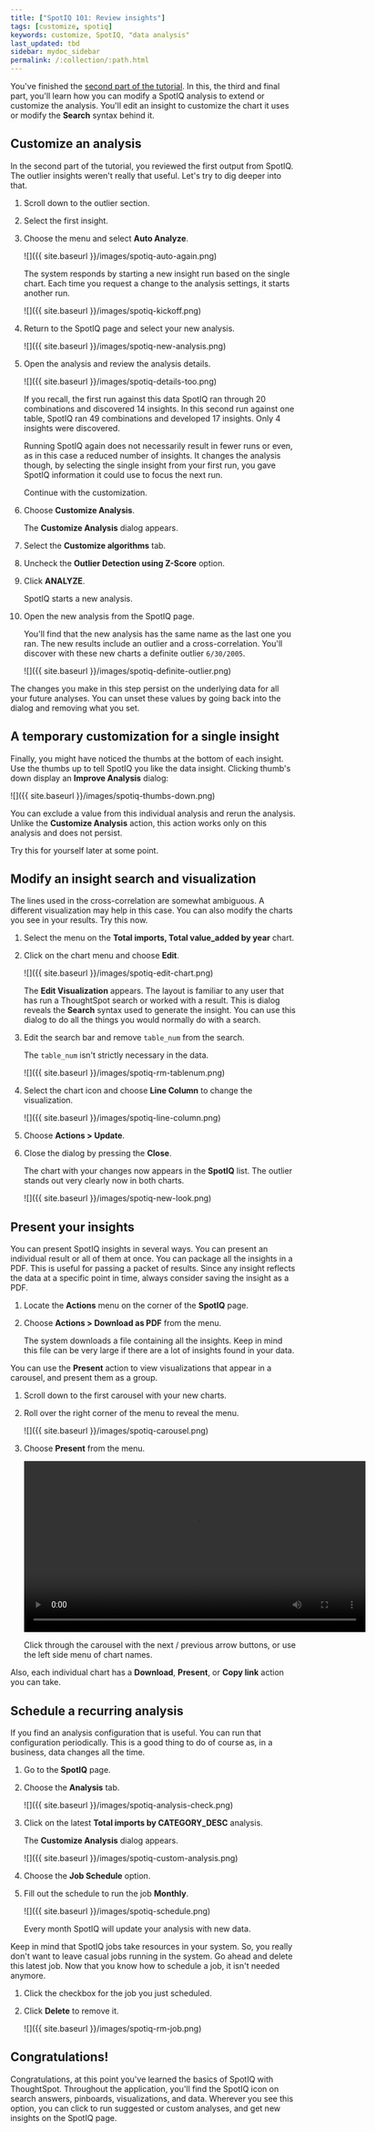 ```yaml
---
title: ["SpotIQ 101: Review insights"]
tags: [customize, spotiq]
keywords: customize, SpotIQ, "data analysis"
last_updated: tbd
sidebar: mydoc_sidebar
permalink: /:collection/:path.html
---
```

You've finished the [second part of the tutorial](work-with-insights.html). In this, the third and final
part, you'll learn how you can modify a SpotIQ analysis to extend or customize
the analysis.  You'll edit an insight to customize the chart it uses or modify
the **Search** syntax behind it.

## Customize an analysis

In the second part of the tutorial, you reviewed the first output from SpotIQ.
The outlier insights weren't really that useful. Let's try to dig deeper into that.

1. Scroll down to the outlier section.
2. Select the first insight.
3. Choose the menu and select **Auto Analyze**.

   ![]({{ site.baseurl }}/images/spotiq-auto-again.png)

   The system responds by starting a new insight run based on the single chart.
   Each time you request a change to the analysis settings, it starts another
   run.

   ![]({{ site.baseurl }}/images/spotiq-kickoff.png)

4. Return to the SpotIQ page and select your new analysis.

   ![]({{ site.baseurl }}/images/spotiq-new-analysis.png)

5. Open the analysis and review the analysis details.

   ![]({{ site.baseurl }}/images/spotiq-details-too.png)

   If you recall, the first run against this data SpotIQ ran through 20
   combinations and discovered 14 insights. In this second run against one
   table, SpotIQ ran 49 combinations and developed 17 insights. Only 4 insights
   were discovered.

   Running SpotIQ again does not necessarily result in fewer runs or even, as in
   this case a reduced number of insights. It changes the analysis though, by
   selecting the single insight from your first run, you gave SpotIQ information
   it could use to focus the next run.

   Continue with the customization.

6. Choose **Customize Analysis**.

   The **Customize Analysis** dialog appears.

7. Select the **Customize algorithms** tab.
8. Uncheck the **Outlier Detection using Z-Score** option.
9. Click **ANALYZE**.

   SpotIQ starts a new analysis.

10. Open the new analysis from the SpotIQ page.

    You'll find that the new analysis has the same name as the last one you ran.
    The new results include an outlier and a cross-correlation. You'll discover
    with these new charts a definite outlier `6/30/2005`.

    ![]({{ site.baseurl }}/images/spotiq-definite-outlier.png)

The changes you make in this step persist on the underlying data for all your
future analyses. You can unset these values by going back into the dialog and
removing what you set.

## A temporary customization for a single insight

Finally, you might have noticed the thumbs at the bottom of each insight. Use the thumbs up to tell SpotIQ you like the data insight. Clicking thumb's down display an **Improve Analysis** dialog:

![]({{ site.baseurl }}/images/spotiq-thumbs-down.png)

You can exclude a value from this individual analysis and rerun the analysis. Unlike the **Customize Analysis** action, this action works only on this analysis and does not persist.

Try this for yourself later at some point.

## Modify an insight search and visualization

The lines used in the cross-correlation are somewhat ambiguous. A different
visualization may help in this case. You can also modify the charts you see in
your results. Try this now.

1. Select the menu on the **Total imports, Total value_added by year** chart.
2. Click on the chart menu and choose **Edit**.

   ![]({{ site.baseurl }}/images/spotiq-edit-chart.png)

   The **Edit Visualization** appears. The layout is familiar to any user that has run
   a ThoughtSpot search or worked with a result. This is dialog reveals the
   **Search** syntax used to generate the insight. You can use this dialog to do
   all the things you would normally do with a search.

3. Edit the search bar and remove `table_num` from the search.

   The `table_num` isn't strictly necessary in the data.

   ![]({{ site.baseurl }}/images/spotiq-rm-tablenum.png)

4. Select the chart icon and choose **Line Column** to change the visualization.

   ![]({{ site.baseurl }}/images/spotiq-line-column.png)

5. Choose **Actions > Update**.
7. Close the dialog by pressing the **Close**.

    The chart with your changes now appears in the **SpotIQ** list. The outlier
    stands out very clearly now in both charts.

    ![]({{ site.baseurl }}/images/spotiq-new-look.png)


## Present your insights

You can present SpotIQ insights in several ways. You can present an individual
result or all of them at once. You can package all the insights in a PDF. This
is useful for passing a packet of results. Since any insight reflects the
data at a specific point in time, always consider saving the insight as a PDF.

1. Locate the **Actions** menu on the corner of the **SpotIQ** page.
2. Choose **Actions > Download as PDF** from the menu.

   The system downloads a file containing all the insights. Keep in mind this
   file can be very large if there are a lot of insights found in your data.

You can use the **Present** action to view visualizations that appear in a
carousel, and present them as a group.

1. Scroll down to the first carousel with your new charts.
2. Roll over the right corner of the menu to reveal the menu.

   ![]({{ site.baseurl }}/images/spotiq-carousel.png)

3. Choose **Present** from the menu.

    <video src="{{ site.baseurl }}/images/spotiq-present.mp4" width="600" controls preload></video>

    Click through the carousel with the next / previous arrow buttons, or use
    the left side menu of chart names.

Also, each individual chart has a **Download**, **Present**, or **Copy link**
action you can take.

## Schedule a recurring analysis

If you find an analysis configuration that is useful. You can run that
configuration periodically. This is a good thing to do of course as, in a
business, data changes all the time.

1. Go to the **SpotIQ** page.
2. Choose the **Analysis** tab.

   ![]({{ site.baseurl }}/images/spotiq-analysis-check.png)

3. Click on the latest **Total imports by CATEGORY_DESC** analysis.

   The **Customize Analysis** dialog appears.

   ![]({{ site.baseurl }}/images/spotiq-custom-analysis.png)

4. Choose the **Job Schedule** option.
5. Fill out the schedule to run the job **Monthly**.

   ![]({{ site.baseurl }}/images/spotiq-schedule.png)

   Every month SpotIQ will update your analysis with new data.

Keep in mind that SpotIQ jobs take resources in your system. So, you really
don't want to leave casual jobs running in the system.  Go ahead and delete this
latest job. Now that you know how to schedule a job, it isn't needed anymore.

1. Click the checkbox for the job you just scheduled.
2. Click **Delete** to remove it.

   ![]({{ site.baseurl }}/images/spotiq-rm-job.png)

## Congratulations!

Congratulations, at this point you've learned the basics of SpotIQ with
ThoughtSpot. Throughout the application, you'll find the SpotIQ icon on search
answers, pinboards, visualizations, and data. Wherever you see this option, you
can click to run suggested or custom analyses, and get new insights on the SpotIQ page.
